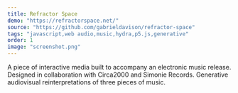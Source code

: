 ```yaml
---
title: Refractor Space
demo: "https://refractorspace.net/"
source: "https://github.com/gabrieldavison/refractor-space"
tags: "javascript,web audio,music,hydra,p5.js,generative"
order: 1
image: "screenshot.png"
---
```


A piece of interactive media built to accompany an electronic music release. Designed in collaboration with Circa2000 and Simonie Records. Generative audiovisual reinterpretations of three pieces of music.

